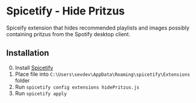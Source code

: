 # Spicetify - Hide Pritzus

Spiceify extension that hides recommended playlists and images possibly containing pritzus from the Spotify desktop client.

## Installation

0. Install [Spicetify](https://spicetify.app/docs/getting-started)
1. Place file into `C:\Users\sevdev\AppData\Roaming\spicetify\Extensions` folder
2. Run `spicetify config extensions hidePritzus.js`
3. Run `spicetify apply`
